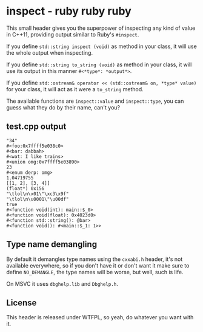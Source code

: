 inspect - ruby ruby ruby
========================
This small header gives you the superpower of inspecting any kind of value in
C++11, providing output similar to Ruby's `#inspect`.

If you define `std::string inspect (void)` as method in your class, it will use
the whole output when inspecting.

If you define `std::string to_string (void)` as method in your class, it will use
its output in this manner `#<*type*: *output*>`.

If you define `std::ostream& operator << (std::ostream& on, *type* value)` for your
class, it will act as it were a `to_string` method.

The available functions are `inspect::value` and `inspect::type`, you can guess
what they do by their name, can't you?

test.cpp output
---------------
```
"34"
#<foo:0x7ffff5e038c0>
#<bar: dabbah>
#<wat: I like trains>
#<union omg:0x7ffff5e03890>
23
#<enum derp: omg>
1.04719755
[[1, 2], [3, 4]]
(float*) 0x156
"\tlol\n\x01\"\xc3\x9f"
"\tlol\n\u0001\"\u00df"
true
#<function void(int): main::$_0>
#<function void(float): 0x4023d0>
#<function std::string(): @bar>
#<function void(): #<main::$_1: 1>>
```

Type name demangling
--------------------
By default it demangles type names using the `cxxabi.h` header, it's not
available everywhere, so if you don't have it or don't want it make sure to
define `NO_DEMANGLE`, the type names will be worse, but well, such is life.

On MSVC it uses `dbghelp.lib` and `Dbghelp.h`.

License
-------
This header is released under WTFPL, so yeah, do whatever you want with it.
